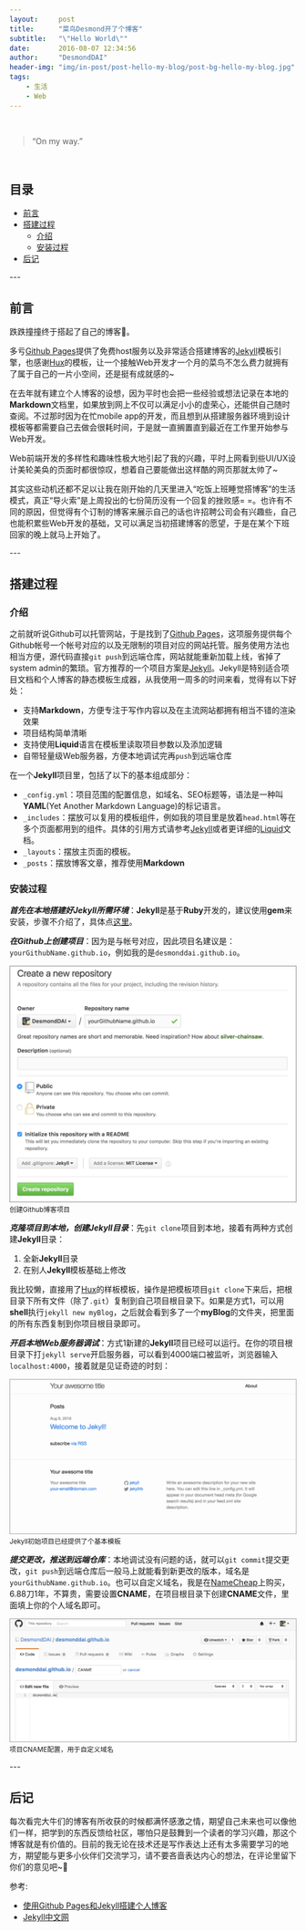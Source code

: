 ```yaml
---
layout:     post
title:      "菜鸟Desmond开了个博客"
subtitle:   "\"Hello World\""
date:       2016-08-07 12:34:56
author:     "DesmondDAI"
header-img: "img/in-post/post-hello-my-blog/post-bg-hello-my-blog.jpg"
tags:
    - 生活
    - Web
---
```


<br>

> “On my way.”

<br>

## 目录

- [前言](#foreword)
- [搭建过程](#build)
  - [介绍](#build-intro)
  - [安装过程](#build-process)
- [后记](#postscript)

<p id="foreword"></p>
---

## 前言

跌跌撞撞终于搭起了自己的博客:tada:。

多亏[Github Pages](https://pages.github.com/)提供了免费host服务以及非常适合搭建博客的[Jekyll](http://jekyll.bootcss.com/)模板引擎，也感谢[Hux](https://github.com/Huxpro)的模板，让一个接触Web开发才一个月的菜鸟不怎么费力就拥有了属于自己的一片小空间，还是挺有成就感的~

在去年就有建立个人博客的设想，因为平时也会把一些经验或想法记录在本地的**Markdown**文档里，如果放到网上不仅可以满足小小的虚荣心，还能供自己随时查阅。不过那时因为在忙mobile app的开发，而且想到从搭建服务器环境到设计模板等都需要自己去做会很耗时间，于是就一直搁置直到最近在工作里开始参与Web开发。

Web前端开发的多样性和趣味性极大地引起了我的兴趣，平时上网看到些UI/UX设计美轮美奂的页面时都很惊叹，想着自己要能做出这样酷的网页那就太帅了~

其实这些动机还都不足以让我在刚开始的几天里进入“吃饭上班睡觉搭博客”的生活模式，真正“导火索”是上周投出的七份简历没有一个回复的挫败感= =。也许有不同的原因，但觉得有个订制的博客来展示自己的话也许招聘公司会有兴趣些，自己也能积累些Web开发的基础，又可以满足当初搭建博客的愿望，于是在某个下班回家的晚上就马上开始了。

<p id="build"></p>
---

## 搭建过程

<p id="build-intro"></p>

### 介绍

之前就听说Github可以托管网站，于是找到了[Github Pages](https://pages.github.com/)，这项服务提供每个Github帐号一个帐号对应的以及无限制的项目对应的网站托管。服务使用方法也相当方便，源代码直接`git push`到远端仓库，网站就能重新加载上线，省掉了system admin的繁琐。官方推荐的一个项目方案是[Jekyll](http://jekyll.bootcss.com/)。Jekyll是特别适合项目文档和个人博客的静态模板生成器，从我使用一周多的时间来看，觉得有以下好处：

- 支持**Markdown**，方便专注于写作内容以及在主流网站都拥有相当不错的渲染效果
- 项目结构简单清晰
- 支持使用**Liquid**语言在模板里读取项目参数以及添加逻辑
- 自带轻量级Web服务器，方便本地调试完再`push`到远端仓库

在一个**Jekyll**项目里，包括了以下的基本组成部分：

- `_config.yml`：项目范围的配置信息，如域名、SEO标题等，语法是一种叫**YAML**(Yet Another Markdown Language)的标记语言。
- `_includes`：摆放可以复用的模板组件，例如我的项目里是放着`head.html`等在多个页面都用到的组件。具体的引用方式请参考[Jekyll](http://jekyll.bootcss.com/)或者更详细的[Liquid](https://shopify.github.io/liquid/)文档。
- `_layouts`：摆放主页面的模板。
- `_posts`：摆放博客文章，推荐使用**Markdown**

<p id="build-process"></p>

### 安装过程

**_首先在本地搭建好Jekyll所需环境_**：**Jekyll**是基于**Ruby**开发的，建议使用**gem**来安装，步骤不介绍了，具体点[这里](http://jekyllcn.com/docs/installation/)。

**_在Github上创建项目_**：因为是与帐号对应，因此项目名建议是：`yourGithubName.github.io`，例如我的是`desmonddai.github.io`。

![创建Github项目](/img/in-post/post-hello-my-blog/github-pages-new-setup.png)
<small class="img-hint">创建Github博客项目</small>

**_克隆项目到本地，创建Jekyll目录_**：先`git clone`项目到本地，接着有两种方式创建**Jekyll**目录：

1. 全新**Jekyll**目录
2. 在别人**Jekyll**模板基础上修改

我比较懒，直接用了[Hux](https://github.com/Huxpro/huxblog-boilerplate)的样板模板，操作是把模板项目`git clone`下来后，把根目录下所有文件（除了`.git`）复制到自己项目根目录下。如果是方式1，可以用**shell**执行`jekyll new myBlog`，之后就会看到多了一个**myBlog**的文件夹，把里面的所有东西复制到你项目根目录即可。

**_开启本地Web服务器调试_**：方式1新建的**Jekyll**项目已经可以运行。在你的项目根目录下打`jekyll serve`开启服务器，可以看到4000端口被监听，浏览器输入`localhost:4000`，接着就是见证奇迹的时刻：

![Jekyll初始项目的外观](/img/in-post/post-hello-my-blog/jekyll-new-project-web-page.png)
<small class="img-hint">Jekyll初始项目已经提供了个基本模板</small>

**_提交更改，推送到远端仓库_**：本地调试没有问题的话，就可以`git commit`提交更改，`git push`到远端仓库后一般马上就能看到新更改的版本，域名是`yourGithubName.github.io`。也可以自定义域名，我是在[NameCheap](https://www.namecheap.com/)上购买，6.88刀1年，不算贵，需要设置**CNAME**，在项目根目录下创建**CNAME**文件，里面填上你的个人域名即可。

![CNAME配置](/img/in-post/post-hello-my-blog/github-pages-cname.png)
<small class="img-hint">项目CNAME配置，用于自定义域名</small>

<p id="postscript"></p>
---

## 后记

每次看完大牛们的博客有所收获的时候都满怀感激之情，期望自己未来也可以像他们一样，把学到的东西反馈给社区，哪怕只是鼓舞到一个读者的学习兴趣，那这个博客就是有价值的。目前的我无论在技术还是写作表达上还有太多需要学习的地方，期望能与更多小伙伴们交流学习，请不要吝啬表达内心的想法，在评论里留下你们的意见吧~:muscle:

参考:

- [使用Github Pages和Jekyll搭建个人博客](https://help.github.com/articles/using-jekyll-as-a-static-site-generator-with-github-pages/)
- [Jekyll中文网](http://jekyll.bootcss.com/)
